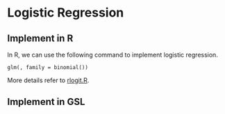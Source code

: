 # Logistic Regression

## Implement in R

In R, we can use the following command to implement logistic regression.

```
glm(, family = binomial())
```

More details refer to [rlogit.R](rlogit.R).

## Implement in GSL

